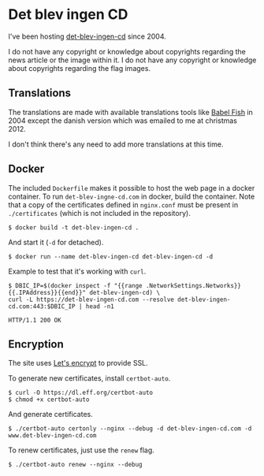 # Det blev ingen CD

I've been hosting [det-blev-ingen-cd](http://det-blev-ingen-cd.com) since 2004.

I do not have any copyright or knowledge about copyrights regarding the news
article or the image within it. I do not have any copyright or knowledge about
copyrights regarding the flag images.

## Translations
The translations are made with available translations tools like
[Babel Fish](https://en.wikipedia.org/wiki/Babel_Fish_(website)) in 2004 except
the danish version which was emailed to me at christmas 2012.

I don't think there's any need to add more translations at this time.

## Docker

The included `Dockerfile` makes it possible to host the web page in a docker
container. To run `det-blev-ingne-cd.com` in docker, build the container. Note
that a copy of the certificates defined in `nginx.conf` must be present in
`./certificates` (which is not included in the repository).
```
$ docker build -t det-blev-ingen-cd .
```

And start it (`-d` for detached).
```
$ docker run --name det-blev-ingen-cd det-blev-ingen-cd -d
```

Example to test that it's working with `curl`.
```
$ DBIC_IP=$(docker inspect -f "{{range .NetworkSettings.Networks}}{{.IPAddress}}{{end}}" det-blev-ingen-cd) \
curl -L https://det-blev-ingen-cd.com --resolve det-blev-ingen-cd.com:443:$DBIC_IP | head -n1

HTTP/1.1 200 OK
```

## Encryption
The site uses [Let's encrypt](https://letsencrypt.org) to provide SSL.

To generate new certificates, install `certbot-auto`.
```
$ curl -O https://dl.eff.org/certbot-auto
$ chmod +x certbot-auto
```

And generate certificates.
```
$ ./certbot-auto certonly --nginx --debug -d det-blev-ingen-cd.com -d www.det-blev-ingen-cd.com
```

To renew certificates, just use the `renew` flag.
```
$ ./certbot-auto renew --nginx --debug
```
